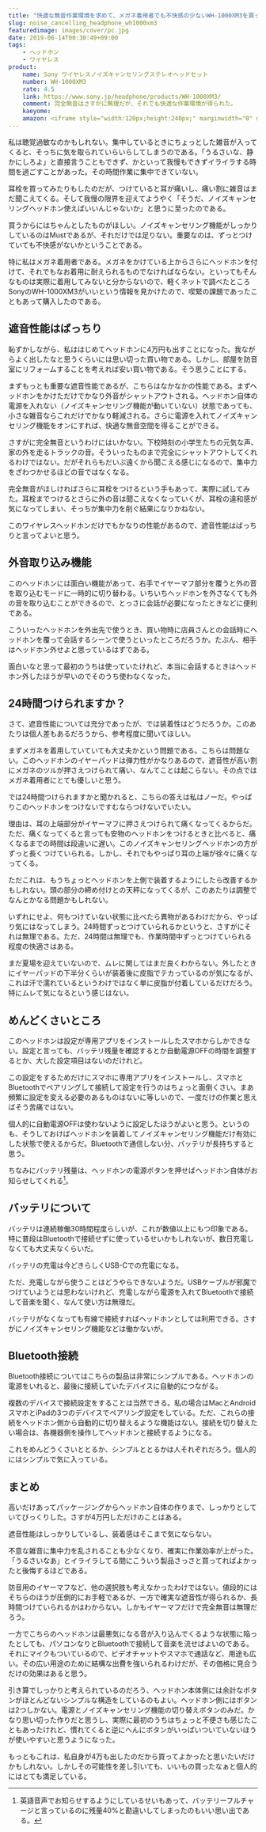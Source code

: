 ```yaml
---
title: "快適な無音作業環境を求めて、メガネ着用者でも不快感の少ないWH-1000XM3を買ってみた"
slug: noise_cancelling_headphone_wh1000xm3
featuredimage: images/cover/pc.jpg
date: 2019-06-14T00:30:49+09:00
tags:
    - ヘッドホン
    - ワイヤレス
product:
    name: Sony ワイヤレスノイズキャンセリングステレオヘッドセット
    number: WH-1000XM3
    rate: 4.5
    link: https://www.sony.jp/headphone/products/WH-1000XM3/
    comment: 完全無音はさすがに無理だが、それでも快適な作業環境が得られた。
    kaeyome: 
    amazon: <iframe style="width:120px;height:240px;" marginwidth="0" marginheight="0" scrolling="no" frameborder="0" src="//rcm-fe.amazon-adsystem.com/e/cm?lt1=_blank&bc1=000000&IS2=1&bg1=FFFFFF&fc1=000000&lc1=0000FF&t=illusionspace-22&language=ja_JP&o=9&p=8&l=as4&m=amazon&f=ifr&ref=as_ss_li_til&asins=B07GZ8DZC8&linkId=c223932f9b51966d8c555d7da8167bed"></iframe>
---
```


私は聴覚過敏なのかもしれない。集中しているときにちょっとした雑音が入ってくると、そっちに気を取られていらいらしてしまうのである。「うるさいな、静かにしろよ」と直接言うこともできず、かといって我慢もできずイライラする時間を過ごすことがあった。その時間作業に集中できていない。

耳栓を買ってみたりもしたのだが、つけていると耳が痛いし、痛い割に雑音はまだ聞こえてくる。そして我慢の限界を迎えてようやく「そうだ、ノイズキャンセリングヘッドホン使えばいいんじゃないか」と思うに至ったのである。

買うからにはちゃんとしたものがほしい。ノイズキャンセリング機能がしっかりしているのはMustであるが、それだけでは足りない。重要なのは、ずっとつけていても不快感がないかということである。

特に私はメガネ着用者である。メガネをかけている上からさらにヘッドホンを付けて、それでもなお着用に耐えられるものでなければならない。といってもそんなものは実際に着用してみないと分からないので、軽くネットで調べたところSonyのWH-1000XM3がいいという情報を見かけたので、喫緊の課題であったこともあって購入したのである。

<!--more-->

## 遮音性能はばっちり

恥ずかしながら、私ははじめてヘッドホンに4万円も出すことになった。我ながらよく出したなと思うくらいには思い切った買い物である。しかし、部屋を防音室にリフォームすることを考えれば安い買い物である。そう思うことにする。

まずもっとも重要な遮音性能であるが、こちらはなかなかの性能である。まずヘッドホンをかけただけでかなり外音がシャットアウトされる。ヘッドホン自体の電源を入れない（ノイズキャンセリング機能が動いていない）状態であっても、小さな雑音ならこれだけでかなり軽減される。さらに電源を入れてノイズキャンセリング機能をオンにすれば、快適な無音空間を得ることができる。

さすがに完全無音というわけにはいかない。下校時刻の小学生たちの元気な声、家の外を走るトラックの音。そういったものまで完全にシャットアウトしてくれるわけではない。だがそれらもだいぶ遠くから聞こえる感じになるので、集中力をざわつかせるほどの音ではなくなる。

完全無音がほしければさらに耳栓をつけるという手もあって、実際に試してみた。耳栓までつけるとさらに外の音は聞こえなくなっていくが、耳栓の違和感が気になってしまい、そっちが集中力を削ぐ結果になりかねない。

このワイヤレスヘッドホンだけでもかなりの性能があるので、遮音性能はばっちりと言ってよいと思う。

## 外音取り込み機能

このヘッドホンには面白い機能があって、右手でイヤーマフ部分を覆うと外の音を取り込むモードに一時的に切り替わる。いちいちヘッドホンを外さなくても外の音を取り込むことができるので、とっさに会話が必要になったときなどに便利である。

こういったヘッドホンを外出先で使うとき、買い物時に店員さんとの会話時にヘッドホンを覆って会話するシーンで使うといったところだろうか。たぶん、相手はヘッドホン外せよと思っているはずである。

面白いなと思って最初のうちは使っていたけれど、本当に会話するときはヘッドホン外したほうが早いのでそのうち使わなくなった。

## 24時間つけられますか？

さて、遮音性能については充分であったが、では装着性はどうだろうか。このあたりは個人差もあるだろうから、参考程度に聞いてほしい。

まずメガネを着用していていても大丈夫かという問題である。こちらは問題ない。このヘッドホンのイヤーパッドは弾力性がかなりあるので、遮音性が高い割にメガネのツルが押さえつけられて痛い、なんてことは起こらない。その点ではメガネ着用者にとても優しいと思う。

では24時間つけられますかと聞かれると、こちらの答えは私はノーだ。やっぱりこのヘッドホンをつけないですむならつけないでいたい。

理由は、耳の上端部分がイヤーマフに押さえつけられて痛くなってくるからだ。ただ、痛くなってくると言っても安物のヘッドホンをつけるときと比べると、痛くなるまでの時間は段違いに遅い。このノイズキャンセリングヘッドホンの方がずっと長くつけていられる。しかし、それでもやっぱり耳の上端が徐々に痛くなってくる。

ただこれは、もうちょっとヘッドホンを上側で装着するようにしたら改善するかもしれない。頭の部分の締め付けとの天秤になってくるが、このあたりは調整でなんとかなる問題かもしれない。

いずれにせよ、何もつけていない状態に比べたら異物があるわけだから、やっぱり気にはなってしまう。24時間ずっとつけていられるかというと、さすがにそれは無理である。ただ、24時間は無理でも、作業時間中ずっとつけていられる程度の快適さはある。

まだ夏場を迎えていないので、ムレに関してはまだ良くわからない。外したときにイヤーパッドの下半分くらいが装着後に皮脂でテカっているのが気になるが、これは汗で濡れているというわけではなく単に皮脂が付着しているだけだろう。特にムレて気になるという感じはない。

## めんどくさいところ

このヘッドホンは設定が専用アプリをインストールしたスマホからしかできない。設定と言っても、バッテリ残量を確認するとか自動電源OFFの時間を調整するとか、大した設定項目はないのだけれど。

この設定をするためだけにスマホに専用アプリをインストールし、スマホとBluetoothでペアリングして接続して設定を行うのはちょっと面倒くさい。まあ頻繁に設定を変える必要のあるものはないに等しいので、一度だけの作業と思えばそう苦痛ではない。

個人的に自動電源OFFは使わないように設定したほうがよいと思う。というのも、そうしておけばヘッドホンを装着してノイズキャンセリング機能だけ有効にした状態で使えるからだ。Bluetoothで通信しない分、バッテリが長持ちすると思う。

ちなみにバッテリ残量は、ヘッドホンの電源ボタンを押せばヘッドホン自体がお知らせしてくれる[^1]。

## バッテリについて

バッテリは連続稼働30時間程度らしいが、これが数値以上にもつ印象である。特に普段はBluetoothで接続せずに使っているせいかもしれないが、数日充電しなくても大丈夫なくらいだ。

バッテリの充電は今どきらしくUSB-Cでの充電になる。

ただ、充電しながら使うことはどうやらできないようだ。USBケーブルが邪魔でつけていようとは思わないけれど、充電しながら電源を入れてBluetoothで接続して音楽を聞く、なんて使い方は無理だ。

バッテリがなくなっても有線で接続すればヘッドホンとしては利用できる。さすがにノイズキャンセリング機能などは働かないが。

## Bluetooth接続

Bluetooth接続についてはこちらの製品は非常にシンプルである。ヘッドホンの電源をいれると、最後に接続していたデバイスに自動的につながる。

複数のデバイスで接続設定をすることは当然できる。私の場合はMacとAndroidスマホとiPadの3つのデバイスでペアリング設定をしている。ただ、これらの接続をヘッドホン側から自動的に切り替えるような機能はない。接続を切り替えたい場合は、各機器側を操作してヘッドホンと接続するようになる。

これをめんどうくさいととるか、シンプルととるかは人それぞれだろう。個人的にはシンプルで気に入っている。

## まとめ

高いだけあってパッケージングからヘッドホン自体の作りまで、しっかりとしていてびっくりした。さすが4万円しただけのことはある。

遮音性能はしっかりしているし、装着感はそこまで気にならない。

不意な雑音に集中力を乱されることも少なくなり、確実に作業効率が上がった。「うるさいなあ」とイライラしてる間にこういう製品さっさと買ってればよかったと後悔するほどである。

防音用のイヤーマフなど、他の選択肢も考えなかったわけではない。値段的にはそちらのほうが圧倒的にお手軽であるが、一方で確実な遮音性が得られるか、長時間つけていられるかはわからない。しかもイヤーマフだけで完全無音は無理だろう。

一方でこちらのヘッドホンは最悪気になる音が入り込んでくるような状態に陥ったとしても、パソコンなりとBluetoothで接続して音楽を流せばよいのである。それにマイクもついているので、ビデオチャットやスマホで通話など、用途も広い。その広い用途のために結構な出費を強いられるわけだが、その価格に見合うだけの効果はあると思う。

引き算でしっかりと考えられているのだろう、ヘッドホン本体側には余計なボタンがほとんどないシンプルな構造をしているのもよい。ヘッドホン側にはボタンは2つしかない。電源とノイズキャンセリング機能の切り替えボタンのみだ。かなり思い切った作りだと思うし、実際に最初のうちはちょっと不便さも感じたこともあったけれど、慣れてくると逆にへんにボタンがいっぱいついていないほうが使いやすいと思うようになった。

もっともこれは、私自身が4万も出したのだから買ってよかったと思いたいだけかもしれない。しかしその可能性を差し引いても、いいもの買ったなぁと個人的にはとても満足している。

[^1]: 英語音声でお知らせするようにしているせいもあって、バッテリーフルチャージと言っているのに残量40%と勘違いしてしまったのもいい思い出である。
